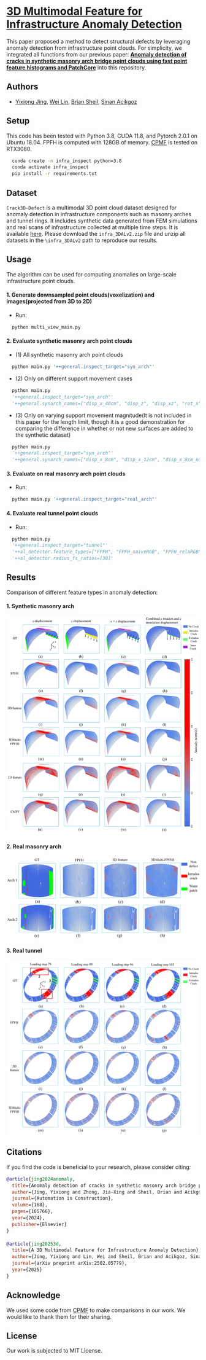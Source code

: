 # [3D Multimodal Feature for Infrastructure Anomaly Detection](https://arxiv.org/abs/2502.05779)

This paper proposed a method to detect structural defects by leveraging anomaly detection from infrastructure point clouds. For simplicity, we integrated all functions from our previous paper: [**Anomaly detection of cracks in synthetic masonry arch bridge point clouds using fast point feature histograms and PatchCore**](https://www.sciencedirect.com/science/article/pii/S0926580524005028) into this repository.

## Authors
- [Yixiong Jing](https://www.researchgate.net/profile/Yixiong_Jing2), [Wei Lin](https://www.researchgate.net/profile/Wei-Lin-126), [Brian Sheil](https://www.construction.cam.ac.uk/staff/dr-brian-sheil), [Sinan Acikgoz](https://eng.ox.ac.uk/people/sinan-acikgoz/)

## Setup
This code has been tested with Python 3.8, CUDA 11.8, and Pytorch 2.0.1 on Ubuntu 18.04. FPFH is computed with 128GB of memory. [CPMF](https://github.com/caoyunkang/CPMF) is tested on RTX3080.

```bash
  conda create -n infra_inspect python=3.8
  conda activate infra_inspect
  pip install -r requirements.txt
```

## Dataset 
`Crack3D-Defect` is a multimodal 3D point cloud dataset designed for anomaly detection in infrastructure components such as masonry arches and tunnel rings. It includes synthetic data generated from FEM simulations and real scans of infrastructure collected at multiple time steps. It is available [here](https://huggingface.co/datasets/jing222/infra_3DAL/tree/main). Please download the `infra_3DALv2.zip` file and unzip all datasets in the `\infra_3DALv2` path to reproduce our results.

## Usage
The algorithm can be used for computing anomalies on large-scale infrastructure point clouds.

#### 1. Generate downsampled point clouds(voxelization) and images(projected from 3D to 2D) 
- Run:
```python
  python multi_view_main.py 
```

#### 2. Evaluate synthetic masonry arch point clouds

- (1) All synthetic masonry arch point clouds
```python
  python main.py '++general.inspect_target="syn_arch"'
```
- (2) Only on different support movement cases
```python
  python main.py 
  '++general.inspect_target="syn_arch"' 
  '++general.synarch_names=["disp_x_40cm", "disp_z", "disp_xz", "rot_x"]'
```
- (3) Only on varying support movement magnitude(It is not included in this paper for the length limit, though it is a good demonstration for comparing the difference in whether or not new surfaces are added to the synthetic dataset)
```python
  python main.py 
  '++general.inspect_target="syn_arch"' 
  '++general.synarch_names=["disp_x_8cm", "disp_x_12cm", "disp_x_8cm_noinnerc", "disp_x_12cm_noinnerc"]'
```

#### 3. Evaluate on real masonry arch point clouds
- Run:
```python
  python main.py '++general.inspect_target="real_arch"'
```
#### 4. Evaluate real tunnel point clouds 
- Run:
```python
  python main.py 
  '++general.inspect_target="tunnel"'
  '++al_detector.feature_types=["FPFH", "FPFH_naiveRGB", "FPFH_relaRGB"]'
  '++al_detector.radius_fs_ratios=[30]'
```

## Results

Comparison of different feature types in anomaly detection:

#### 1. Synthetic masonry arch
![Results](/img/syn_result.jpg)

#### 2. Real masonry arch
![Results](/img/realarch_result.jpg)

#### 3. Real tunnel
![Results](/img/realtunnel_result.jpg)

## Citations
If you find the code is beneficial to your research, please consider citing:
```bibtex
@article{jing2024anomaly,
  title={Anomaly detection of cracks in synthetic masonry arch bridge point clouds using fast point feature histograms and PatchCore},
  author={Jing, Yixiong and Zhong, Jia-Xing and Sheil, Brian and Acikgoz, Sinan},
  journal={Automation in Construction},
  volume={168},
  pages={105766},
  year={2024},
  publisher={Elsevier}
}

@article{jing20253d,
  title={A 3D Multimodal Feature for Infrastructure Anomaly Detection},
  author={Jing, Yixiong and Lin, Wei and Sheil, Brian and Acikgoz, Sinan},
  journal={arXiv preprint arXiv:2502.05779},
  year={2025}
}
```

## Acknowledge
We used some code from [CPMF](https://github.com/caoyunkang/CPMF) to make comparisons in our work. We would like to thank them for their sharing.


## License
Our work is subjected to MIT License.
